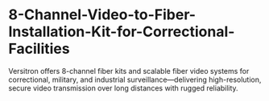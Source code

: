 # 8-Channel-Video-to-Fiber-Installation-Kit-for-Correctional-Facilities
Versitron offers 8-channel fiber kits and scalable fiber video systems for correctional, military, and industrial surveillance—delivering high-resolution, secure video transmission over long distances with rugged reliability.
